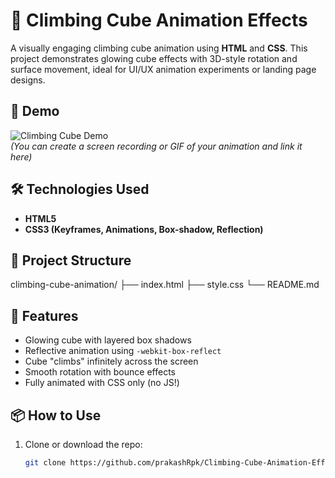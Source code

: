# 🧊 Climbing Cube Animation Effects

A visually engaging climbing cube animation using **HTML** and **CSS**. This project demonstrates glowing cube effects with 3D-style rotation and surface movement, ideal for UI/UX animation experiments or landing page designs.

## 🚀 Demo

![Climbing Cube Demo](demo.gif)  
*(You can create a screen recording or GIF of your animation and link it here)*

## 🛠️ Technologies Used

- **HTML5**
- **CSS3 (Keyframes, Animations, Box-shadow, Reflection)**

## 📁 Project Structure

climbing-cube-animation/ ├── index.html ├── style.css └── README.md


## 🎯 Features

- Glowing cube with layered box shadows
- Reflective animation using `-webkit-box-reflect`
- Cube "climbs" infinitely across the screen
- Smooth rotation with bounce effects
- Fully animated with CSS only (no JS!)

## 📦 How to Use

1. Clone or download the repo:
   ```bash
   git clone https://github.com/prakashRpk/Climbing-Cube-Animation-Effects.git
